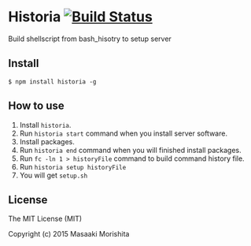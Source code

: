 # Historia [![Build Status](https://travis-ci.org/morishitter/historia.svg)](https://travis-ci.org/morishitter/historia)

Build shellscript from bash_hisotry to setup server

## Install

```shell
$ npm install historia -g
```

## How to use

1. Install `historia`.
2. Run `historia start` command when you install server software.
3. Install packages.
4. Run `historia end` command when you will finished install packages.
5. Run `fc -ln 1 > historyFile` command to build command history file.
6. Run `historia setup historyFile`
7. You will get `setup.sh`

## License

The MIT License (MIT)

Copyright (c) 2015 Masaaki Morishita
